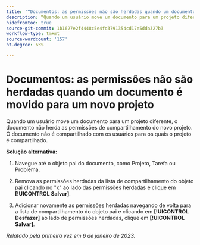 ```yaml
---
title: '“Documentos: as permissões não são herdadas quando um documento é movido para um novo projeto”'
description: “Quando um usuário move um documento para um projeto diferente, o documento não herda as permissões de compartilhamento do novo projeto. O documento não é compartilhado com os usuários para os quais o projeto é compartilhado. “
hidefromtoc: true
source-git-commit: 1b1627e2f4448c5e4fd3791354cd17e5dda327b3
workflow-type: tm+mt
source-wordcount: '157'
ht-degree: 65%

---
```



# Documentos: as permissões não são herdadas quando um documento é movido para um novo projeto

<!-- This Known Issue is on the TOC for both Workfront and Workfront Proof-->

Quando um usuário move um documento para um projeto diferente, o documento não herda as permissões de compartilhamento do novo projeto. O documento não é compartilhado com os usuários para os quais o projeto é compartilhado.

**Solução alternativa:**

1. Navegue até o objeto pai do documento, como Projeto, Tarefa ou Problema.

1. Remova as permissões herdadas da lista de compartilhamento do objeto pai clicando no &quot;x&quot; ao lado das permissões herdadas e clique em **[!UICONTROL Salvar]**.

1. Adicionar novamente as permissões herdadas navegando de volta para a lista de compartilhamento do objeto pai e clicando em **[!UICONTROL Desfazer]** ao lado de permissões herdadas, clique em **[!UICONTROL Salvar]**.

_Relatado pela primeira vez em 6 de janeiro de 2023._


